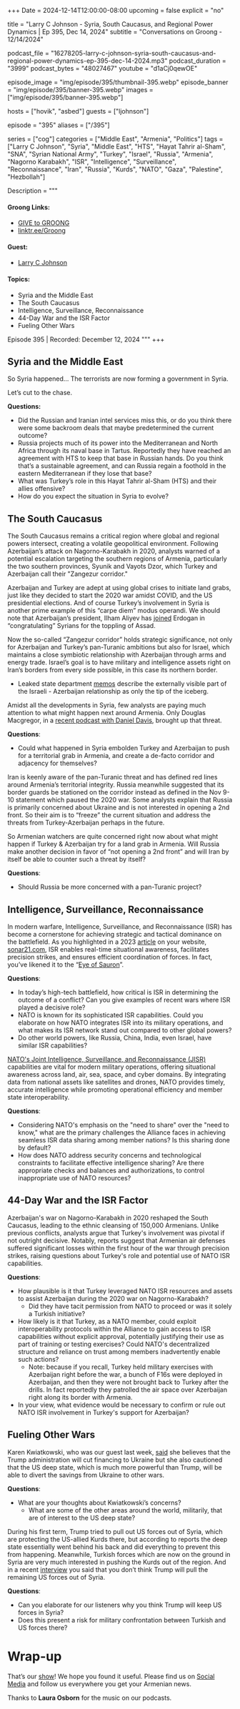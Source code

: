 +++
Date = 2024-12-14T12:00:00-08:00
upcoming = false
explicit = "no"

title = "Larry C Johnson - Syria, South Caucasus, and Regional Power Dynamics | Ep 395, Dec 14, 2024"
subtitle = "Conversations on Groong - 12/14/2024"

podcast_file = "16278205-larry-c-johnson-syria-south-caucasus-and-regional-power-dynamics-ep-395-dec-14-2024.mp3"
podcast_duration = "3999"
podcast_bytes = "48027467"
youtube = "d1aCj0qewOE"

episode_image = "img/episode/395/thumbnail-395.webp"
episode_banner = "img/episode/395/banner-395.webp"
images = ["img/episode/395/banner-395.webp"]

hosts = ["hovik", "asbed"]
guests = ["ljohnson"]

episode = "395"
aliases = ["/395"]

series = ["cog"]
categories = ["Middle East", "Armenia", "Politics"]
tags = ["Larry C Johnson", "Syria", "Middle East", "HTS", "Hayat Tahrir al-Sham", "SNA", "Syrian National Army", "Turkey", "Israel", "Russia", "Armenia", "Nagorno Karabakh", "ISR", "Intelligence", "Surveillance", "Reconnaissance", "Iran", "Russia", "Kurds", "NATO", "Gaza", "Palestine", "Hezbollah"]

Description = """
#### Groong Links:
* [GIVE to GROONG](https://podcasts.groong.org/donate)
* [linktr.ee/Groong](https://linktr.ee/groong)

#### Guest:
* [Larry C Johnson](/guest/ljohnson)

#### Topics:
* Syria and the Middle East
* The South Caucasus
* Intelligence, Surveillance, Reconnaissance
* 44-Day War and the ISR Factor
* Fueling Other Wars



Episode 395 | Recorded: December 12, 2024
"""
+++

## Syria and the Middle East

So Syria happened… The terrorists are now forming a government in Syria.

Let’s cut to the chase.

**Questions:**
* Did the Russian and Iranian intel services miss this, or do you think there were some backroom deals that maybe predetermined the current outcome?
* Russia projects much of its power into the Mediterranean and North Africa through its naval base in Tartus. Reportedly they have reached an agreement with HTS to keep that base in Russian hands. Do you think that’s a sustainable agreement, and can Russia regain a foothold in the eastern Mediterranean if they lose that base?
* What was Turkey’s role in this Hayat Tahrir al-Sham (HTS) and their allies offensive?
* How do you expect the situation in Syria to evolve?


## The South Caucasus

The South Caucasus remains a critical region where global and regional powers intersect, creating a volatile geopolitical environment. Following Azerbaijan’s attack on Nagorno-Karabakh in 2020, analysts warned of a potential escalation targeting the southern regions of Armenia, particularly the two southern provinces, Syunik and Vayots Dzor, which Turkey and Azerbaijan call their "Zangezur corridor."

Azerbaijan and Turkey are adept at using global crises to initiate land grabs, just like they decided to start the 2020 war amidst COVID, and the US presidential elections. And of course Turkey’s involvement in Syria is another prime example of this “carpe diem” modus operandi. We should note that Azerbaijan’s president, Ilham Aliyev has [joined](https://president.az/en/articles/view/67501) Erdogan in “congratulating” Syrians for the toppling of Assad.

Now the so-called “Zangezur corridor” holds strategic significance, not only for Azerbaijan and Turkey’s pan-Turanic ambitions but also for Israel, which maintains a close symbiotic relationship with Azerbaijan through arms and energy trade. Israel’s goal is to have military and intelligence assets right on Iran’s borders from every side possible, in this case its northern border.

* Leaked state department [memos](https://wikileaks.org/plusd/cables/09BAKU20_a.html) describe the externally visible part of the Israeli - Azerbaijan relationship as only the tip of the iceberg.

Amidst all the developments in Syria, few analysts are paying much attention to what might happen next around Armenia. Only Douglas Macgregor, in a [recent podcast with Daniel Davis](https://youtu.be/jEcoaMvlHcg?si=0zi8uyqFM26hnvBp), brought up that threat.

**Questions**:
* Could what happened in Syria embolden Turkey and Azerbaijan to push for a territorial grab in Armenia, and create a de-facto corridor and adjacency for themselves?

Iran is keenly aware of the pan-Turanic threat and has defined red lines around Armenia’s territorial integrity. Russia meanwhile suggested that its border guards be stationed on the corridor instead as defined in the Nov 9-10 statement which paused the 2020 war. Some analysts explain that Russia is primarily concerned about Ukraine and is not interested in opening a 2nd front. So their aim is to “freeze” the current situation and address the threats from Turkey-Azerbaijan perhaps in the future. 

So Armenian watchers are quite concerned right now about what might happen if Turkey & Azerbaijan try for a land grab in Armenia. Will Russia make another decision in favor of “not opening a 2nd front” and will Iran by itself be able to counter such a threat by itself?

**Questions**:
* Should Russia be more concerned with a pan-Turanic project?


## Intelligence, Surveillance, Reconnaissance

In modern warfare, Intelligence, Surveillance, and Reconnaissance (ISR) has become a cornerstone for achieving strategic and tactical dominance on the battlefield. As you highlighted in a 2023 [article](https://sonar21.com/why-russia-is-decimating-the-ukraine-counter-offensive/) on your website, [sonar21.com](http://sonar21.com), ISR enables real-time situational awareness, facilitates precision strikes, and ensures efficient coordination of forces. In fact, you’ve likened it to the “[Eye of Sauron](https://tolkiengateway.net/wiki/Eye_of_Sauron)”.


**Questions**:
* In today’s high-tech battlefield, how critical is ISR in determining the outcome of a conflict? Can you give examples of recent wars where ISR played a decisive role?
* NATO is known for its sophisticated ISR capabilities. Could you elaborate on how NATO integrates ISR into its military operations, and what makes its ISR network stand out compared to other global powers?
* Do other world powers, like Russia, China, India, even Israel, have similar ISR capabilities?

[NATO's Joint Intelligence, Surveillance, and Reconnaissance (JISR)](https://www.nato.int/cps/cy/natohq/topics_111830.htm) capabilities are vital for modern military operations, offering situational awareness across land, air, sea, space, and cyber domains. By integrating data from national assets like satellites and drones, NATO provides timely, accurate intelligence while promoting operational efficiency and member state interoperability.

**Questions**:
* Considering NATO's emphasis on the "need to share" over the "need to know," what are the primary challenges the Alliance faces in achieving seamless ISR data sharing among member nations? Is this sharing done by default?
* How does NATO address security concerns and technological constraints to facilitate effective intelligence sharing? Are there appropriate checks and balances and authorizations, to control inappropriate use of NATO resources?


## 44-Day War and the ISR Factor

Azerbaijan's war on Nagorno-Karabakh in 2020 reshaped the South Caucasus, leading to the ethnic cleansing of 150,000 Armenians. Unlike previous conflicts, analysts argue that Turkey's involvement was pivotal if not outright decisive. Notably, reports suggest that Armenian air defenses suffered significant losses within the first hour of the war through precision strikes, raising questions about Turkey's role and potential use of NATO ISR capabilities.

**Questions**:
* How plausible is it that Turkey leveraged NATO ISR resources and assets to assist Azerbaijan during the 2020 war on Nagorno-Karabakh?
    * Did they have tacit permission from NATO to proceed or was it solely a Turkish initiative?
* How likely is it that Turkey, as a NATO member, could exploit interoperability protocols within the Alliance to gain access to ISR capabilities without explicit approval, potentially justifying their use as part of training or testing exercises? Could NATO's decentralized structure and reliance on trust among members inadvertently enable such actions?
    * Note: because if you recall, Turkey held military exercises with Azerbaijan right before the war, a bunch of F16s were deployed in Azerbaijan, and then they were not brought back to Turkey after the drills. In fact reportedly they patrolled the air space over Azerbaijan right along its border with Armenia.
* In your view, what evidence would be necessary to confirm or rule out NATO ISR involvement in Turkey's support for Azerbaijan?


## Fueling Other Wars

Karen Kwiatkowski, who was our guest last week, [said](https://youtu.be/4lTacGx0yzM) she believes that the Trump administration will cut financing to Ukraine but she also cautioned that the US deep state, which is much more powerful than Trump, will be able to divert the savings from Ukraine to other wars.

**Questions**:
* What are your thoughts about Kwiatkowski’s concerns?
    * What are some of the other areas around the world, militarily, that are of interest to the US deep state?

During his first term, Trump tried to pull out US forces out of Syria, which are protecting the US-allied Kurds there, but according to reports the deep state essentially went behind his back and did everything to prevent this from happening. Meanwhile, Turkish forces which are now on the ground in Syria are very much interested in pushing the Kurds out of the region. And in a recent [interview](https://www.youtube.com/live/OSlsZq5qooU?si=y_d4PaibqMSNhb2G) you said that you don’t think Trump will pull the remaining US forces out of Syria.

**Questions**:
* Can you elaborate for our listeners why you think Trump will keep US forces in Syria?
* Does this present a risk for military confrontation between Turkish and US forces there?


# Wrap-up

That’s our [show](https://podcasts.groong.org/)! We hope you found it useful. Please find us on [Social Media](https://linktr.ee/groong) and follow us everywhere you get your Armenian news.

Thanks to **Laura Osborn** for the music on our podcasts.

